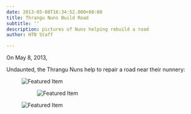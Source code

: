 ```yaml
---
date: 2013-05-08T16:34:52.000+00:00
title: Thrangu Nuns Build Road
subtitle: ''
description: pictures of Nuns helping rebuild a road
author: HTN Staff

---
```

On May 8, 2013,

Undaunted, the Thrangu Nuns help to repair a road near their nunnery:

<div id="thrangu-gallery">

<figure>

<img src="../media/nuns-at-thrangu-carry-rocks-for-community-road.jpeg" alt="Featured Item">

</figure>

<figure>

<figure>

<img src="../media/nuns-at-thrangu-carry-rocks-for-community-road-2.jpeg" alt="Featured Item">

</figure>

<img src="../media/nuns-at-thrangu-carry-rocks-for-community-road-3.jpeg" alt="Featured Item">

</figure>

</div>